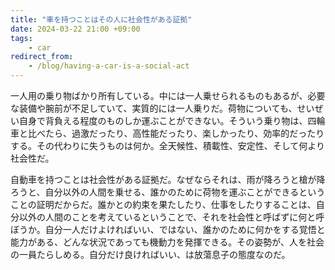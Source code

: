 ```yaml
---
title: "車を持つことはその人に社会性がある証拠"
date: 2024-03-22 21:00 +09:00
tags:
    - car
redirect_from:
    - /blog/having-a-car-is-a-social-act
---
```


一人用の乗り物ばかり所有している。中には一人乗せられるものもあるが、必要な装備や腕前が不足していて、実質的には一人乗りだ。荷物についても、せいぜい自身で背負える程度のものしか運ぶことができない。そういう乗り物は、四輪車と比べたら、過激だったり、高性能だったり、楽しかったり、効率的だったりする。その代わりに失うものは何か。全天候性、積載性、安定性、そして何より社会性だ。

自動車を持つことは社会性がある証拠だ。なぜならそれは、雨が降ろうと槍が降ろうと、自分以外の人間を乗せる、誰かのために荷物を運ぶことができるということの証明だからだ。誰かとの約束を果たしたり、仕事をしたりすることは、自分以外の人間のことを考えているということで、それを社会性と呼ばずに何と呼ぼうか。自分一人だけよければいい、ではない、誰かのために何かをする覚悟と能力がある、どんな状況であっても機動力を発揮できる。その姿勢が、人を社会の一員たらしめる。自分だけ良ければいい、は放蕩息子の態度なのだ。
